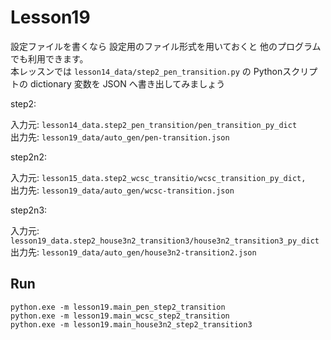# Lesson19

設定ファイルを書くなら 設定用のファイル形式を用いておくと 他のプログラムでも利用できます。  
本レッスンでは `lesson14_data/step2_pen_transition.py` の Pythonスクリプトの dictionary 変数を JSON へ書き出してみましょう  

step2:  

入力元: `lesson14_data.step2_pen_transition/pen_transition_py_dict`  
出力先: `lesson19_data/auto_gen/pen-transition.json`  

step2n2:  

入力元: `lesson15_data.step2_wcsc_transitio/wcsc_transition_py_dict,`  
出力先: `lesson19_data/auto_gen/wcsc-transition.json`  

step2n3:  

入力元: `lesson19_data.step2_house3n2_transition3/house3n2_transition3_py_dict`  
出力先: `lesson19_data/auto_gen/house3n2-transition2.json`  

## Run

```shell
python.exe -m lesson19.main_pen_step2_transition
python.exe -m lesson19.main_wcsc_step2_transition
python.exe -m lesson19.main_house3n2_step2_transition3
```
